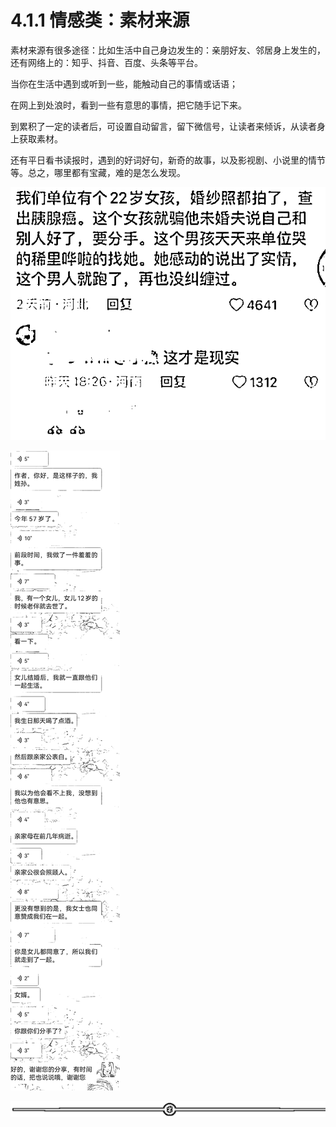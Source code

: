 # 4.1.1 情感类：素材来源

素材来源有很多途径：比如生活中自己身边发生的：亲朋好友、邻居身上发生的，还有网络上的：知乎、抖音、百度、头条等平台。

当你在生活中遇到或听到一些，能触动自己的事情或话语；

在网上到处浪时，看到一些有意思的事情，把它随手记下来。

到累积了一定的读者后，可设置自动留言，留下微信号，让读者来倾诉，从读者身上获取素材。

还有平日看书读报时，遇到的好词好句，新奇的故事，以及影视剧、小说里的情节等。总之，哪里都有宝藏，难的是怎么发现。

![](img/e7300357af07104f85cb8982fcd76070.png)

![](img/9d8550c55a1e97c1e9889a669914cf99.png)

![](img/8b0e87a2ce7d8ff1721b0a38153bb153.png)